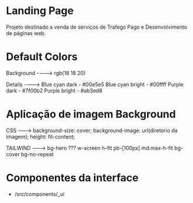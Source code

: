 # Landing Page #
Projeto destinado a venda de serviços de Trafego Pago e Desenvolvimento de páginas web.

# Default Colors #
Background ---->
    rgb(18 18 20)

Details ---->
    Blue cyan dark - #00e5e5
    Blue cyan bright - #00ffff
    Purple dark - #7f00b2
    Purple bright - #ab3ed8

# Aplicação de imagem Background #
CSS --->
    background-size: cover;
    background-image: url(diretorio da imagem);
    height: fit-content;

TAILWIND --->
    bg-hero ???
    w-screen
    h-fit
    pb-[100px]
    md:max-h-fit
    bg-cover 
    bg-no-repeat

# Componentes da interface #
* /src/components/_ui